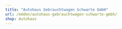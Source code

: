 ```yaml
---
title: "Autohaus Gebrauchtwagen Schwarte GmbH"
url: /emden/autohaus-gebrauchtwagen-schwarte-gmbh/
shop: Autohaus
---
```

